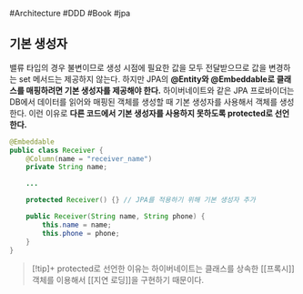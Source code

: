 #Architecture #DDD #Book #jpa 

## 기본 생성자
밸류 타입의 경우 불변이므로 생성 시점에 필요한 값을 모두 전달받으므로 값을 변경하는 set 메서드는 제공하지 않는다. 하지만 JPA의 **@Entity와 @Embeddable로 클래스를 매핑하려면 기본 생성자를 제공해야 한다.** 하이버네이트와 같은 JPA 프로바이더는 DB에서 데이터를 읽어와 매핑된 객체를 생성할 때 기본 생성자를 사용해서 객체를 생성한다. 이런 이유로 **다른 코드에서 기본 생성자를 사용하지 못하도록 protected로 선언한다.**

```java
@Embeddable
public class Receiver {
	@Column(name = "receiver_name")
	private String name;

	...

	protected Receiver() {} // JPA를 적용하기 위해 기본 생성자 추가

	public Receiver(String name, String phone) {
		this.name = name;
		this.phone = phone;
	}
}
```

> [!tip]+ 
> protected로 선언한 이유는 하이버네이트는 클래스를 상속한 [[프록시]] 객체를 이용해서 [[지연 로딩]]을 구현하기 때문이다.

